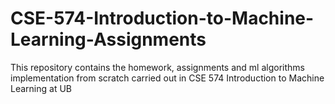 # CSE-574-Introduction-to-Machine-Learning-Assignments
This repository contains the homework, assignments and ml algorithms implementation from scratch carried out in CSE 574 Introduction to Machine Learning at UB
